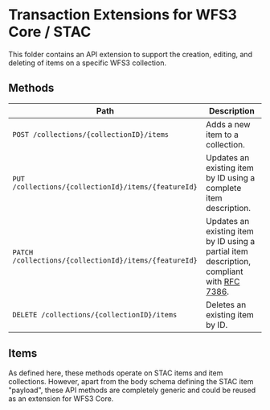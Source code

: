 # Transaction Extensions for WFS3 Core / STAC

This folder contains an API extension to support the creation, editing, and deleting of items on a
specific WFS3 collection.

## Methods

| Path                                                  | Description                                                                                                                      |
| ----------------------------------------------------- | -------------------------------------------------------------------------------------------------------------------------------- |
| `POST /collections/{collectionID}/items`              | Adds a new item to a collection.                                                                                                 |
| `PUT /collections/{collectionId}/items/{featureId}`   | Updates an existing item by ID using a complete item description.                                                                |
| `PATCH /collections/{collectionId}/items/{featureId}` | Updates an existing item by ID using a partial item description, compliant with [RFC 7386](https://tools.ietf.org/html/rfc7386). |
| `DELETE /collections/{collectionID}/items`            | Deletes an existing item by ID.                                                                                                  |

## Items

As defined here, these methods operate on STAC items and item collections. However, apart from the
body schema defining the STAC item "payload", these API methods are completely generic and could be
reused as an extension for WFS3 Core.